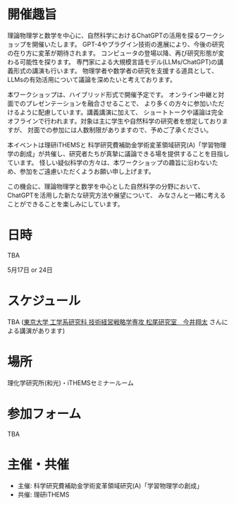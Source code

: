 # 開催趣旨

理論物理学と数学を中心に、自然科学におけるChatGPTの活用を探るワークショップを開催いたします。
GPT-4やプラグイン技術の進展により、今後の研究の在り方に変革が期待されます。
コンピュータの登場以降、再び研究形態が変わる可能性を探ります。
専門家による大規模言語モデル(LLMs/ChatGPT)の講義形式の講演も行います。
物理学者や数学者の研究を支援する道具として、
LLMsの有効活用について議論を深めたいと考えております。

本ワークショップは、ハイブリッド形式で開催予定です。
オンライン中継と対面でのプレゼンテーションを融合させることで、
より多くの方々に参加いただけるように配慮しています。講義講演に加えて、
ショートトークや議論は完全オフラインで行われます。対象は主に学生や自然科学の研究者を想定しておりますが、
対面での参加には人数制限がありますので、予めご了承ください。

本イベントは理研iTHEMSと
科学研究費補助金学術変革領域研究(A)「学習物理学の創成」が共催し、研究者たちが真摯に議論できる場を提供することを目指しています。
怪しい疑似科学の方々は、本ワークショップの趣旨に沿わないため、参加をご遠慮いただくようお願い申し上げます。

この機会に、理論物理学と数学を中心とした自然科学の分野において、ChatGPTを活用した新たな研究方法や展望について、
みなさんと一緒に考えることができることを楽しみにしています。

# 日時

TBA

5月17日 or 24日 

# スケジュール

TBA ([東京大学 工学系研究科 技術経営戦略学専攻 松尾研究室　今井翔太](https://weblab.t.u-tokyo.ac.jp/dt_team/%E4%BB%8A%E4%BA%95-%E7%BF%94%E5%A4%AA/)
さんによる講演があります)

# 場所

理化学研究所(和光)・iTHEMSセミナールーム

# 参加フォーム

TBA

# 主催・共催

- 主催: 科学研究費補助金学術変革領域研究(A)「学習物理学の創成」
- 共催: 理研iTHEMS
